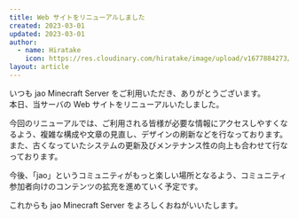 ```yaml
---
title: Web サイトをリニューアルしました
created: 2023-03-01
updated: 2023-03-01
author:
  - name: Hiratake
    icon: https://res.cloudinary.com/hiratake/image/upload/v1677884273/icon_ax9nte.webp
layout: article
---
```


いつも jao Minecraft Server をご利用いただき、ありがとうございます。  
本日、当サーバの Web サイトをリニューアルいたしました。

今回のリニューアルでは、ご利用される皆様が必要な情報にアクセスしやすくなるよう、複雑な構成や文章の見直し、デザインの刷新などを行なっております。  
また、古くなっていたシステムの更新及びメンテナンス性の向上も合わせて行なっております。

今後、「jao」というコミュニティがもっと楽しい場所となるよう、コミュニティ参加者向けのコンテンツの拡充を進めていく予定です。

これからも jao Minecraft Server をよろしくおねがいいたします。

